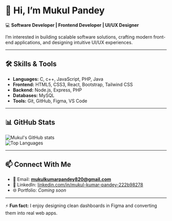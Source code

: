 # 👋 Hi, I’m Mukul Pandey  

💻 **Software Developer | Frontend Developer | UI/UX Designer**  

I’m interested in building scalable software solutions, crafting modern front-end applications, and designing intuitive UI/UX experiences.  

---

## 🛠 Skills & Tools  

- **Languages:** C, c++, JavaScript, PHP, Java 
- **Frontend:** HTML5, CSS3, React, Bootstrap, Tailwind CSS  
- **Backend:** Node.js, Express, PHP  
- **Databases:** MySQL  
- **Tools:** Git, GitHub, Figma, VS Code  

---


## 📊 GitHub Stats  

![Mukul's GitHub stats](https://github-readme-stats.vercel.app/api?username=MukulPandey1&show_icons=true&theme=radical)  
![Top Languages](https://github-readme-stats.vercel.app/api/top-langs/?username=MukulPandey1&layout=compact&theme=radical)  

---

## 📫 Connect With Me  

- 📧 Email: **mukulkumarpandey820@gmail.com**  
- 💼 LinkedIn: [linkedin.com/in/mukul-kumar-pandey-222b98278](https://www.linkedin.com/in/mukul-kumar-pandey-222b98278) 
- 🌐 Portfolio: *Coming soon*  

---

⚡ **Fun fact:** I enjoy designing clean dashboards in Figma and converting them into real web apps.  
